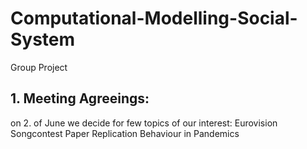 # Computational-Modelling-Social-System
Group Project

## 1. Meeting Agreeings:

on 2. of June we decide for few topics of our interest:
  Eurovision Songcontest Paper Replication
  Behaviour in Pandemics
